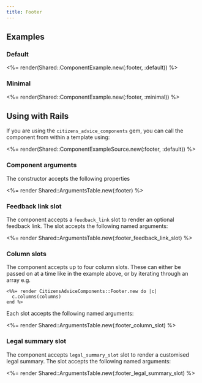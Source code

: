 ```yaml
---
title: Footer
---
```


## Examples

### Default

<%= render(Shared::ComponentExample.new(:footer, :default)) %>

### Minimal

<%= render(Shared::ComponentExample.new(:footer, :minimal)) %>

## Using with Rails

If you are using the `citizens_advice_components` gem, you can call the component from within a template using:

<%= render(Shared::ComponentExampleSource.new(:footer, :default)) %>

### Component arguments

The constructor accepts the following properties

<%= render Shared::ArgumentsTable.new(:footer) %>

### Feedback link slot

The component accepts a `feedback_link` slot to render an optional feedback link. The slot accepts the following named arguments:

<%= render Shared::ArgumentsTable.new(:footer_feedback_link_slot) %>

### Column slots

The component accepts up to four column slots. These can either be passed on at a time like in the example above, or by iterating through an array e.g.

```erb
<%%= render CitizensAdviceComponents::Footer.new do |c|
  c.columns(columns)
end %>
```

Each slot accepts the following named arguments:

<%= render Shared::ArgumentsTable.new(:footer_column_slot) %>

### Legal summary slot

The component accepts `legal_summary_slot` slot to render a customised legal summary. The slot accepts the following named arguments:

<%= render Shared::ArgumentsTable.new(:footer_legal_summary_slot) %>
